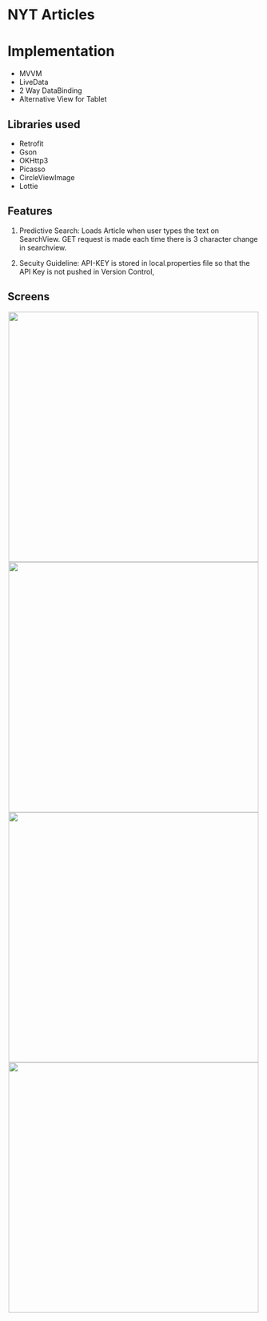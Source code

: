 # NYT Articles

# Implementation

 - MVVM
 - LiveData
 - 2 Way DataBinding
 - Alternative View for Tablet
 

## Libraries used 

 - Retrofit
 - Gson
 - OKHttp3 
 - Picasso
 - CircleViewImage
 - Lottie

## Features

1) Predictive Search: Loads Article when user types the text on SearchView. GET request is made each time there is 3 character change in searchview.

2) Secuity Guideline: API-KEY is stored in local.properties file so that the API Key is not pushed in Version Control,

## Screens 

<p align="center">
 <img height="500" src="https://user-images.githubusercontent.com/11274840/120173222-ac12f980-c1b8-11eb-8f11-8a3f9083432e.png">
 <img height="500" src="https://user-images.githubusercontent.com/11274840/120173226-ad442680-c1b8-11eb-9f35-752bf0b196b1.png">
 <img height="500" src="https://user-images.githubusercontent.com/11274840/120173237-ae755380-c1b8-11eb-89df-ddca884eb5da.png">
 <img height="500" src="https://user-images.githubusercontent.com/11274840/120173242-afa68080-c1b8-11eb-83f1-d9acd9e3d035.png">
</p>
